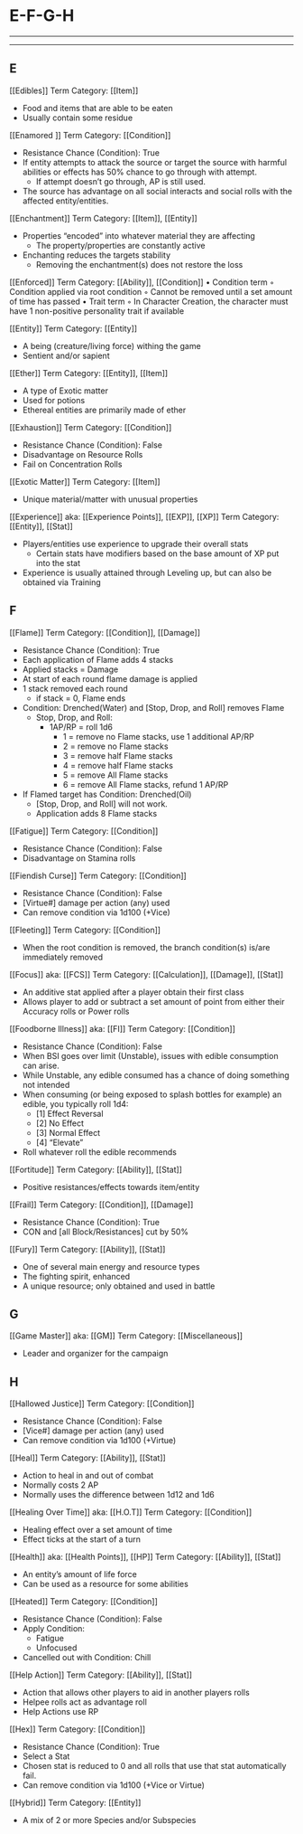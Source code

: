 # E-F-G-H
________________________________________
________________________________________

## E

[[Edibles]]
Term Category: [[Item]] 
-   Food and items that are able to be eaten
-   Usually contain some residue

[[Enamored ]]
Term Category: [[Condition]]
-	Resistance Chance (Condition): True
-	If entity attempts to attack the source or target the source with harmful abilities or effects has 50% chance to go through with attempt. 
	-	If attempt doesn’t go through, AP is still used.
-	The source has advantage on all social interacts and social rolls with the affected entity/entities.

[[Enchantment]]
Term Category: [[Item]], [[Entity]]
-   Properties “encoded” into whatever material they are affecting 
	-   The property/properties are constantly active
-   Enchanting reduces the targets stability
	-   Removing the enchantment(s) does not restore the loss

[[Enforced]] 
Term Category: [[Ability]], [[Condition]]
•	Condition term
	◦	Condition applied via root condition
	◦	Cannot be removed until a set amount of time has passed
•	Trait term
	◦	In Character Creation, the character must have 1 non-positive personality trait if available

[[Entity]]
Term Category: [[Entity]]
-   A being (creature/living force) withing the game
-   Sentient and/or sapient

[[Ether]]
Term Category: [[Entity]], [[Item]] 
-   A type of Exotic matter
-   Used for potions
-   Ethereal entities are primarily made of ether

[[Exhaustion]]
Term Category: [[Condition]]
-	Resistance Chance (Condition): False
-	Disadvantage on Resource Rolls
-	Fail on Concentration Rolls

[[Exotic Matter]]
Term Category: [[Item]] 
-   Unique material/matter with unusual properties

[[Experience]]
aka: [[Experience Points]], [[EXP]], [[XP]]
Term Category: [[Entity]],  [[Stat]] 
-   Players/entities use experience to upgrade their overall stats
	-   Certain stats have modifiers based on the base amount of XP put into the stat
-   Experience is usually attained through Leveling up, but can also be obtained via Training

## F

[[Flame]]
Term Category: [[Condition]], [[Damage]]
-	Resistance Chance (Condition): True
-	Each application of Flame adds 4 stacks
-	Applied stacks = Damage
-	At start of each round flame damage is applied
-	1 stack removed each round 
	-	if stack = 0, Flame ends
-	Condition: Drenched(Water) and \[Stop, Drop, and Roll] removes Flame
	-	Stop, Drop, and Roll:  
		-	1AP/RP = roll 1d6
			-	1 = remove no Flame stacks, use 1 additional AP/RP
			-	2 = remove no Flame stacks
			-	3 = remove half Flame stacks
			-	4 = remove half Flame stacks
			-	5 = remove All Flame stacks
			-	6 = remove All Flame stacks, refund 1 AP/RP
-	If Flamed target has Condition: Drenched(Oil)
	-	 \[Stop, Drop, and Roll] will not work.
	-	Application adds 8 Flame stacks

[[Fatigue]]
Term Category: [[Condition]]
-	Resistance Chance (Condition): False
-	Disadvantage on Stamina rolls

[[Fiendish Curse]]
Term Category: [[Condition]]
-	Resistance Chance (Condition): False
-	\[Virtue#] damage per action (any) used
-	Can remove condition via 1d100 (+Vice)

[[Fleeting]]
Term Category: [[Condition]]
-   When the root condition is removed, the branch condition(s) is/are immediately removed

[[Focus]]
aka: [[FCS]]
Term Category: [[Calculation]], [[Damage]], [[Stat]] 
-   An additive stat applied after a player obtain their first class
-   Allows player to add or subtract a set amount of point from either their Accuracy rolls or Power rolls

[[Foodborne Illness]]
aka: [[FI]]
Term Category: [[Condition]]
-   Resistance Chance (Condition): False
-   When BSI goes over limit (Unstable), issues with edible consumption can arise.
-   While Unstable, any edible consumed has a chance of doing something not intended
-   When consuming (or being exposed to splash bottles for example) an edible, you typically roll 1d4:
	-   \[1] Effect Reversal
	-   \[2] No Effect
	-   \[3] Normal Effect
	-   \[4] “Elevate”
-   Roll whatever roll the edible recommends

[[Fortitude]]
Term Category: [[Ability]], [[Stat]] 
-   Positive resistances/effects towards item/entity

[[Frail]]
Term Category: [[Condition]], [[Damage]]
-	Resistance Chance (Condition): True
-	CON and \[all Block/Resistances] cut by 50%

[[Fury]]
Term Category: [[Ability]], [[Stat]] 
-   One of several main energy and resource types
-   The fighting spirit, enhanced 
-   A unique resource; only obtained and used in battle

## G

[[Game Master]]
aka: [[GM]]
Term Category: [[Miscellaneous]]
-   Leader and organizer for the campaign

## H

[[Hallowed Justice]]
Term Category: [[Condition]]
-	Resistance Chance (Condition): False
-	\[Vice#] damage per action (any) used
-	Can remove condition via 1d100 (+Virtue)

[[Heal]]
Term Category: [[Ability]], [[Stat]] 
-   Action to heal in and out of combat
-   Normally costs 2 AP
-   Normally uses the difference between 1d12 and 1d6

[[Healing Over Time]]
aka: [[H.O.T]]
Term Category: [[Condition]]
-   Healing effect over a set amount of time
-   Effect ticks at the start of a turn

[[Health]]
aka: [[Health Points]], [[HP]]
Term Category: [[Ability]], [[Stat]] 
-   An entity’s amount of life force
-   Can be used as a resource for some abilities

[[Heated]]
Term Category: [[Condition]]
-	Resistance Chance (Condition): False
-	Apply Condition:
	-	Fatigue
	-	Unfocused
-	Cancelled out with Condition: Chill

[[Help Action]]
Term Category: [[Ability]], [[Stat]] 
-   Action that allows other players to aid in another players rolls
-   Helpee rolls act as advantage roll
-   Help Actions use RP

[[Hex]]
Term Category: [[Condition]]
-	Resistance Chance (Condition): True
-	Select a Stat
-	Chosen stat is reduced to 0 and all rolls that use that stat automatically fail.
-	Can remove condition via 1d100 (+Vice or Virtue)

[[Hybrid]]
Term Category: [[Entity]]
-   A mix of 2 or more Species and/or Subspecies


